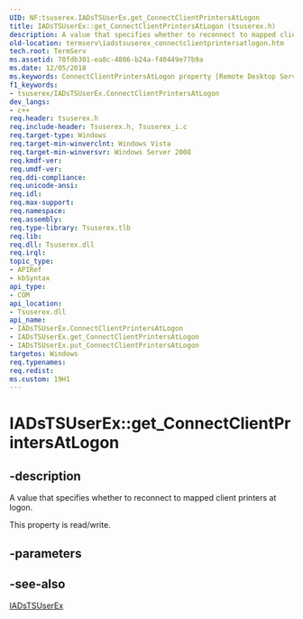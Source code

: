 ```yaml
---
UID: NF:tsuserex.IADsTSUserEx.get_ConnectClientPrintersAtLogon
title: IADsTSUserEx::get_ConnectClientPrintersAtLogon (tsuserex.h)
description: A value that specifies whether to reconnect to mapped client printers at logon.
old-location: termserv\iadstsuserex_connectclientprintersatlogon.htm
tech.root: TermServ
ms.assetid: 78fdb301-ea8c-4806-b24a-f40449e77b9a
ms.date: 12/05/2018
ms.keywords: ConnectClientPrintersAtLogon property [Remote Desktop Services], ConnectClientPrintersAtLogon property [Remote Desktop Services],IADsTSUserEx interface, IADsTSUserEx interface [Remote Desktop Services],ConnectClientPrintersAtLogon property, IADsTSUserEx.ConnectClientPrintersAtLogon, IADsTSUserEx.get_ConnectClientPrintersAtLogon, IADsTSUserEx::ConnectClientPrintersAtLogon, IADsTSUserEx::get_ConnectClientPrintersAtLogon, IADsTSUserEx::put_ConnectClientPrintersAtLogon, get_ConnectClientPrintersAtLogon, termserv.iadstsuserex_connectclientprintersatlogon, tsuserex/IADsTSUserEx::ConnectClientPrintersAtLogon, tsuserex/IADsTSUserEx::get_ConnectClientPrintersAtLogon, tsuserex/IADsTSUserEx::put_ConnectClientPrintersAtLogon
f1_keywords:
- tsuserex/IADsTSUserEx.ConnectClientPrintersAtLogon
dev_langs:
- c++
req.header: tsuserex.h
req.include-header: Tsuserex.h, Tsuserex_i.c
req.target-type: Windows
req.target-min-winverclnt: Windows Vista
req.target-min-winversvr: Windows Server 2008
req.kmdf-ver: 
req.umdf-ver: 
req.ddi-compliance: 
req.unicode-ansi: 
req.idl: 
req.max-support: 
req.namespace: 
req.assembly: 
req.type-library: Tsuserex.tlb
req.lib: 
req.dll: Tsuserex.dll
req.irql: 
topic_type:
- APIRef
- kbSyntax
api_type:
- COM
api_location:
- Tsuserex.dll
api_name:
- IADsTSUserEx.ConnectClientPrintersAtLogon
- IADsTSUserEx.get_ConnectClientPrintersAtLogon
- IADsTSUserEx.put_ConnectClientPrintersAtLogon
targetos: Windows
req.typenames: 
req.redist: 
ms.custom: 19H1
---
```


# IADsTSUserEx::get_ConnectClientPrintersAtLogon


## -description


A value that specifies whether to reconnect to mapped client printers at logon.

This property is read/write.


## -parameters


## -see-also




<a href="https://docs.microsoft.com/windows/desktop/api/tsuserex/nn-tsuserex-iadstsuserex">IADsTSUserEx</a>
 

 


